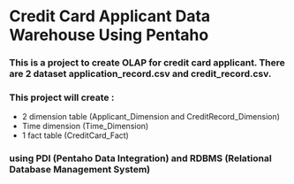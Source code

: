 # Credit Card Applicant Data Warehouse Using Pentaho
### This is a project to create OLAP for credit card applicant. There are 2 dataset application_record.csv and credit_record.csv.
### This project will create :
* 2 dimension table (Applicant_Dimension and CreditRecord_Dimension)
* Time dimension (Time_Dimension)
* 1 fact table (CreditCard_Fact)
### using PDI (Pentaho Data Integration) and RDBMS (Relational Database Management System)
